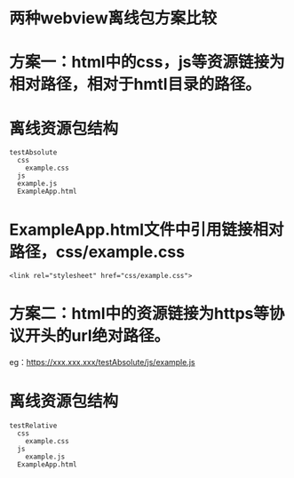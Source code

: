 

两种webview离线包方案比较<br>
====

方案一：html中的css，js等资源链接为相对路径，相对于hmtl目录的路径。<br>
===

离线资源包结构<br>
==
```
testAbsolute
  css
    example.css
  js
  example.js
  ExampleApp.html
```

  
  
ExampleApp.html文件中引用链接相对路径，css/example.css<br>
==
```
<link rel="stylesheet" href="css/example.css">
```
  
  




方案二：html中的资源链接为https等协议开头的url绝对路径。
===
eg：https://xxx.xxx.xxx/testAbsolute/js/example.js

离线资源包结构
==
```
testRelative
  css
    example.css
  js
    example.js
  ExampleApp.html
```




